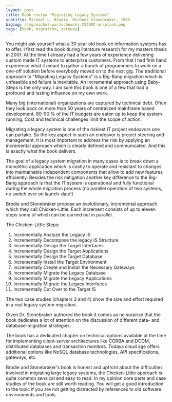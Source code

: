 ```yaml
---
layout: post
title: Book review "Migrating Legacy Systems"
subtitle: Michael L. Brodie, Michael Stonebraker, 1995
bigimg: /img/michal-parzuchowski-224092-unsplash.png
tags: [book, migration, gateway]
---
```


You might ask yourself what a 30 year old book on information systems has to offer. I first read the book during literature research for my masters thesis in 2001. At the time I already had a few years of experience delivering custom made IT systems to enterprise customers. From that I had first hand experience what it meant to gather a bunch of programmers to work on a one-off solution before everybody moved on to the next gig. The traditional approach to "Migrating Legacy Systems" is a Big-Bang migration which is unfeasible and failure is inevitable. An incremental approach using Baby-Steps is the only way. I am sure this book is one of a few that had a profound and lasting influence on my own work. 

Many big (international) organizations are captured by technical debt. Often they look back on more than 50 years of centralized mainframe based development. 80-90 % of the IT budgets are eaten up to keep the system running. Cost and technical challenges limit the scope of action.

Migrating a legacy system is one of the riskiest IT project endeavors one can partake. So the key aspect in such an endeavor is project steering and management. It is most important to address the risk by applying an incremental approach which is clearly defined and communicated. And this is exactly what the book delivers.

The goal of a legacy system migration in many cases is to break down a monolithic application which is costly to operate and resistant to changes into maintainable independent components that allow to add new features efficiently. Besides the risk mitigation another key difference to the Big-Bang approach is that the IT system is operational and fully functional during the whole migration process (no parallel operation of two systems, no switch over on launch-date!).

Brodie and Stonebraker propose an evolutionary, incremental approach which they call Chicken-Little. Each increment consists of up to eleven steps some of which can be carried out in parallel.

The Chicken-Little Steps:

1. Incrementally Analyze the Legacy IS
2. Incrementally Decompose the legacy IS Structure
3. Incrementally Design the Target Interfaces
4. Incrementally Design the Target Applications
5. Incrementally Design the Target Database
6. Incrementally Install the Target Environment
7. Incrementally Create and Install the Necessary Gateways
8. Incrementally Migrate the Legacy Database
9. Incrementally Migrate the Legacy Applications
10. Incrementally Migrate the Legacy Interfaces
11. Incrementally Cut Over to the Target IS

The two case studies (chapters 3 and 4) show the size and effort required in a real legacy system migration.

Given Dr. Stonebraker authored the book it comes as no surprise that the book dedicates a lot of attention on the discussion of different data- and database-migration strategies.

The book has a dedicated chapter on technical options available at the time for implementing client-server architectures like CORBA and DCOM, distributed databases and transaction monitors. Todays cloud age offers additional options like NoSQL database technologies, API specifications, gateways, etc.

Brodie and Stonebraker's book is honest and upfront about the difficulties involved in migrating large legacy systems, the Chicken-Little approach is quite common sensical and easy to read. In my opinion core parts and case studies of the book are still worth reading. You will get a good introduction to the topic if you are not getting distracted by references to old software environments and tools.
